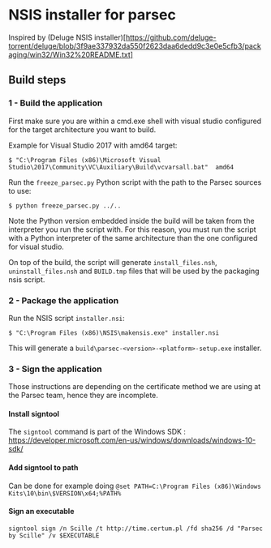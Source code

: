 NSIS installer for parsec
=========================

Inspired by (Deluge NSIS installer)[https://github.com/deluge-torrent/deluge/blob/3f9ae337932da550f2623daa6dedd9c3e0e5cfb3/packaging/win32/Win32%20README.txt]


Build steps
-----------


### 1 - Build the application

First make sure you are within a cmd.exe shell with visual studio configured
for the target architecture you want to build.

Example for Visual Studio 2017 with amd64 target:
```shell
$ "C:\Program Files (x86)\Microsoft Visual Studio\2017\Community\VC\Auxiliary\Build\vcvarsall.bat"  amd64
```

Run the `freeze_parsec.py` Python script with the path to the Parsec sources to use:
```shell
$ python freeze_parsec.py ../..
```

Note the Python version embedded inside the build will be taken from the interpreter
you run the script with.
For this reason, you must run the script with a Python interpreter of the same
architecture than the one configured for visual studio.

On top of the build, the script will generate `install_files.nsh`, `uninstall_files.nsh`
and `BUILD.tmp` files that will be used by the packaging nsis script.


### 2 - Package the application

Run the NSIS script `installer.nsi`:
```shell
$ "C:\Program Files (x86)\NSIS\makensis.exe" installer.nsi
```

This will generate a `build\parsec-<version>-<platform>-setup.exe` installer.


### 3 - Sign the application

Those instructions are depending on the certificate method we are using at the Parsec team, hence they are incomplete.

#### Install signtool
The `signtool` command is part of the Windows SDK : https://developer.microsoft.com/en-us/windows/downloads/windows-10-sdk/

#### Add signtool to path
Can be done for example doing ```@set PATH=C:\Program Files (x86)\Windows Kits\10\bin\$VERSION\x64;%PATH%```

#### Sign an executable
```signtool sign /n Scille /t http://time.certum.pl /fd sha256 /d "Parsec by Scille" /v $EXECUTABLE```
